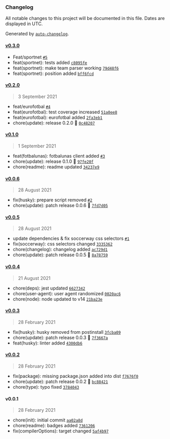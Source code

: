 ### Changelog

All notable changes to this project will be documented in this file. Dates are displayed in UTC.

Generated by [`auto-changelog`](https://github.com/CookPete/auto-changelog).

#### [v0.3.0](https://github.com/Celtian/soccerbot/compare/v0.2.0...v0.3.0)

- Feat/sportnet [`#5`](https://github.com/Celtian/soccerbot/pull/5)
- feat(sportnet): tests added [`c8095fe`](https://github.com/Celtian/soccerbot/commit/c8095fe0fe1cd1fbdc3ebbce785f9daa1904bc84)
- feat(sportnet): make team parser working [`79d48f6`](https://github.com/Celtian/soccerbot/commit/79d48f63f22bfb8cbebb76596da93638ff74a366)
- feat(sportnet): position added [`bff6fcd`](https://github.com/Celtian/soccerbot/commit/bff6fcdc54235d66ad36cdaa458cf7311733566c)

#### [v0.2.0](https://github.com/Celtian/soccerbot/compare/v0.1.0...v0.2.0)

> 3 September 2021

- feat/eurofotbal [`#4`](https://github.com/Celtian/soccerbot/pull/4)
- feat(eurofotbal): test coverage increased [`51a0ee8`](https://github.com/Celtian/soccerbot/commit/51a0ee826ce98f4d4a25986be00409c3e14c2748)
- feat(eurofotbal): eurofotbal added [`2fa3eb1`](https://github.com/Celtian/soccerbot/commit/2fa3eb14f90bdbadb0abaf1d53fadb3188f215de)
- chore(update): release 0.2.0 🚀 [`0c48207`](https://github.com/Celtian/soccerbot/commit/0c482074325c4d39f24655aa4a7faff23a2b8edc)

#### [v0.1.0](https://github.com/Celtian/soccerbot/compare/v0.0.6...v0.1.0)

> 1 September 2021

- feat(fotbalunas): fotbalunas client added [`#3`](https://github.com/Celtian/soccerbot/pull/3)
- chore(update): release 0.1.0 🚀 [`97fe20f`](https://github.com/Celtian/soccerbot/commit/97fe20ffc1925f5f824bcf372243b3ee103397d0)
- chore(readme): readme updated [`34237e9`](https://github.com/Celtian/soccerbot/commit/34237e96048b9023a267702e876cb126344c1c93)

#### [v0.0.6](https://github.com/Celtian/soccerbot/compare/v0.0.5...v0.0.6)

> 28 August 2021

- fix(husky): prepare script removed [`#2`](https://github.com/Celtian/soccerbot/pull/2)
- chore(update): patch release 0.0.6 🐛 [`7fd7d05`](https://github.com/Celtian/soccerbot/commit/7fd7d0523993ad35ef581639f572740a042c8ab0)

#### [v0.0.5](https://github.com/Celtian/soccerbot/compare/v0.0.4...v0.0.5)

> 28 August 2021

- update dependencies & fix soccerway css selectors [`#1`](https://github.com/Celtian/soccerbot/pull/1)
- fix(soccerway): css selectors changed [`3335362`](https://github.com/Celtian/soccerbot/commit/3335362abe7549dd653195ff73e734cb1c92abc8)
- chore(changelog): changelog added [`ac729d1`](https://github.com/Celtian/soccerbot/commit/ac729d178741895836a6224f45126aabb418b548)
- chore(update): patch release 0.0.5 🐛 [`8a78759`](https://github.com/Celtian/soccerbot/commit/8a78759a6ed101dfe9f8dc7cfe799b6517f4ef2e)

#### [v0.0.4](https://github.com/Celtian/soccerbot/compare/v0.0.3...v0.0.4)

> 21 August 2021

- chore(deps): jest updated [`6627342`](https://github.com/Celtian/soccerbot/commit/66273421d13ffb6e9414c3b53296829969e61c28)
- chore(user-agent): user agent randomized [`0020ac6`](https://github.com/Celtian/soccerbot/commit/0020ac61f1975c6c540bbe4aee8405275dc0b253)
- chore(node): node updated to v14 [`21ba23e`](https://github.com/Celtian/soccerbot/commit/21ba23e114a67aafc4fb4c3fed2dd0050c58e5e9)

#### [v0.0.3](https://github.com/Celtian/soccerbot/compare/v0.0.2...v0.0.3)

> 28 February 2021

- fix(husky): husky removed from postinstall [`3fcba09`](https://github.com/Celtian/soccerbot/commit/3fcba0924dbc971aade1db367d07d3890b688395)
- chore(update): patch release 0.0.3 🐛 [`7f3667a`](https://github.com/Celtian/soccerbot/commit/7f3667abd80b160a2a28d57ca3aacb53aa684ba3)
- feat(husky): linter added [`4300db6`](https://github.com/Celtian/soccerbot/commit/4300db6d4190a6b23812def8f1b78809857d5dd8)

#### [v0.0.2](https://github.com/Celtian/soccerbot/compare/v0.0.1...v0.0.2)

> 28 February 2021

- fix(package): missing package.json added into dist [`f7676f0`](https://github.com/Celtian/soccerbot/commit/f7676f08f20ff966ea800a40db973c1d0cd831ff)
- chore(update): patch release 0.0.2 🐛 [`bc88421`](https://github.com/Celtian/soccerbot/commit/bc884214445b17f72e2c0aeb58f29cbd22658243)
- chore(type): typo fixed [`3784043`](https://github.com/Celtian/soccerbot/commit/3784043780e2e506570d304786c1617affe3f51a)

#### v0.0.1

> 28 February 2021

- chore(init): initial commit [`aa02a8d`](https://github.com/Celtian/soccerbot/commit/aa02a8d999696e5c2d3a2a97c5dd34217b355f30)
- chore(readme): badges added [`7361206`](https://github.com/Celtian/soccerbot/commit/73612068370ce4f7cbe563e2f95a1d30c58aed33)
- fix(compilerOptions): target changed [`5af4b97`](https://github.com/Celtian/soccerbot/commit/5af4b97bde10373202291231d1366e14f0354900)
